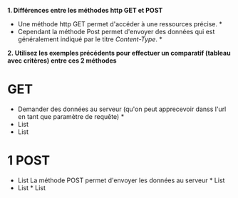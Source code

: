 **1. Différences entre les méthodes http GET et POST**

* Une méthode http GET permet d'accéder à une ressources précise. * 
* Cependant la méthode Post permet d'envoyer des données qui est généralement indiqué par le titre *Content-Type*. *


**2. Utilisez les exemples précédents pour effectuer un comparatif (tableau avec critères) entre ces 2
méthodes**

# GET # 
* Demander des données au serveur (qu'on peut apprecevoir danss l'url en tant que paramètre de requête) * 
* List
* List

# 1 POST #  

* List La méthode POST permet d'envoyer les données au serveur * List
* List  * List 
